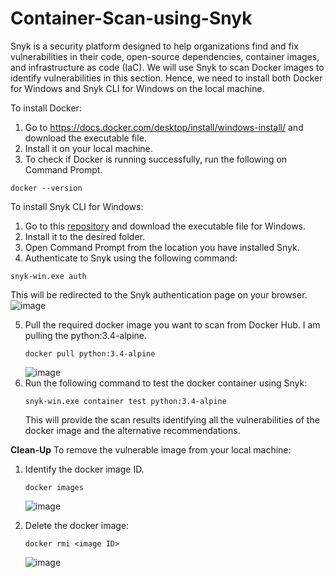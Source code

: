 # Container-Scan-using-Snyk

Snyk is a security platform designed to help organizations find and fix vulnerabilities in their code, open-source dependencies, container images, and infrastructure as code (IaC).
We will use Snyk to scan Docker images to identify vulnerabilities in this section. Hence, we need to install both Docker for Windows and Snyk CLI for Windows on the local machine. 

To install Docker:
1. Go to https://docs.docker.com/desktop/install/windows-install/ and download the executable file.
2. Install it on your local machine.
3. To check if Docker is running successfully, run the following on Command Prompt. 
```
docker --version
```

To install Snyk CLI for Windows: 
1. Go to this [repository](https://github.com/snyk/cli/releases) and download the executable file for Windows.
2. Install it to the desired folder.
3. Open Command Prompt from the location you have installed Snyk.
4. Authenticate to Snyk using the following command:
```
snyk-win.exe auth
```
  This will be redirected to the Snyk authentication page on your browser.
  ![image](https://github.com/Catheren/Container-Scan-using-Snyk/assets/94724571/3ce1aa97-d7ab-476d-82fb-299ee5276f68)

5. Pull the required docker image you want to scan from Docker Hub. I am pulling the python:3.4-alpine.
   ```
   docker pull python:3.4-alpine
   ```
   ![image](https://github.com/Catheren/Container-Scan-using-Snyk/assets/94724571/babaf49c-fbc5-4f1b-a869-b726ec0b6365)
6. Run the following command to test the docker container using Snyk:
   ```
   snyk-win.exe container test python:3.4-alpine
   ```
   This will provide the scan results identifying all the vulnerabilities of the docker image and the alternative recommendations.
   
**Clean-Up**
To remove the vulnerable image from your local machine:
1. Identify the docker image ID.
   ```
   docker images
   ```
   ![image](https://github.com/Catheren/Container-Scan-using-Snyk/assets/94724571/96b20444-36b1-4171-adf2-9f9560771aeb)

2. Delete the docker image:
   ```
   docker rmi <image ID>
   ```
   ![image](https://github.com/Catheren/Container-Scan-using-Snyk/assets/94724571/da46c1f5-aa11-4a57-858e-35b0f92c8056)

   
